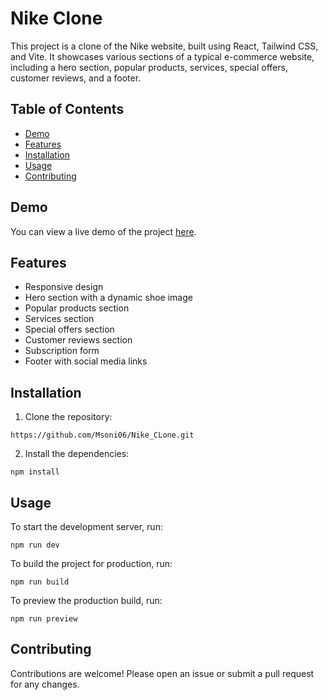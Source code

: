 # Nike Clone

This project is a clone of the Nike website, built using React, Tailwind CSS, and Vite. It showcases various sections of a typical e-commerce website, including a hero section, popular products, services, special offers, customer reviews, and a footer.

## Table of Contents

- [Demo](#demo)
- [Features](#features)
- [Installation](#installation)
- [Usage](#usage)
- [Contributing](#contributing)
  

## Demo

You can view a live demo of the project [here](https://nike-clone-virid.vercel.app/).

## Features

- Responsive design
- Hero section with a dynamic shoe image
- Popular products section
- Services section
- Special offers section
- Customer reviews section
- Subscription form
- Footer with social media links

## Installation

1. Clone the repository:

```
https://github.com/Msoni06/Nike_CLone.git
```

2. Install the dependencies:

```
npm install
```

## Usage
To start the development server, run:

```
npm run dev
```

To build the project for production, run:

```
npm run build
```


To preview the production build, run:

```
npm run preview
```

## Contributing
Contributions are welcome! Please open an issue or submit a pull request for any changes.


